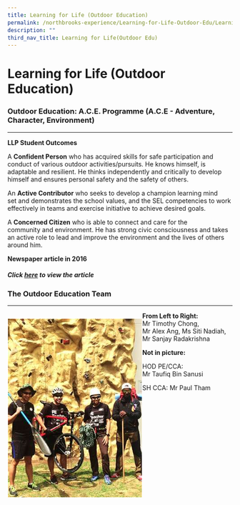 ```yaml
---
title: Learning for Life (Outdoor Education)
permalink: /northbrooks-experience/Learning-for-Life-Outdoor-Edu/Learning-for-Life-Outdoor-Education/permalink/
description: ""
third_nav_title: Learning for Life(Outdoor Edu)
---
```

Learning for Life (Outdoor Education)
=====================================

### Outdoor Education: A.C.E. Programme (A.C.E - Adventure, Character, Environment)
-------------------------------------------------------------------------------

**LLP Student Outcomes**

A **Confident Person** who has acquired skills for safe participation and conduct of various outdoor activities/pursuits. He knows himself, is adaptable and resilient. He thinks independently and critically to develop himself and ensures personal safety and the safety of others.  

An **Active Contributor** who seeks to develop a champion learning mind set and demonstrates the school values, and the SEL competencies to work effectively in teams and exercise initiative to achieve desired goals.  

A **Concerned Citizen** who is able to connect and care for the community and environment. He has strong civic consciousness and takes an active role to lead and improve the environment and the lives of others around him.  

**Newspaper article in 2016**

  

##### Click [here](/achievements/School-Achievements/Northbrooks-in-the-News-2020-2021/permalink/) to view the article

### The Outdoor Education Team
--------------------------



<div>

<div style="float: left">

![](/images/Outdoor.png)

</div><div>

**From Left to Right:**
Mr Timothy Chong, Mr Alex Ang, Ms Siti Nadiah, Mr Sanjay Radakrishna

**Not in picture:** 
	
HOD PE/CCA: Mr Taufiq Bin Sanusi

SH CCA: Mr Paul Tham

</div></div>


